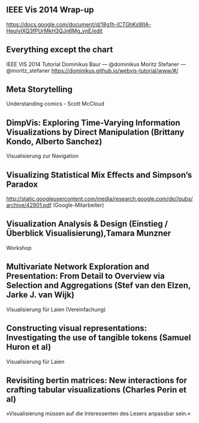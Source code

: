 ## IEEE Vis 2014 Wrap-up
https://docs.google.com/document/d/18g1h-lCTGhKsWIA-HeuIyIXQ3fPUrMkH3QJn6Mg_ynE/edit

## Everything except the chart
IEEE VIS 2014 Tutorial
Dominikus Baur — @dominikus
Moritz Stefaner — @moritz_stefaner
https://dominikus.github.io/webvis-tutorial/www/#/

## Meta Storytelling
Understanding comics - Scott McCloud  

## DimpVis: Exploring Time-Varying Information Visualizations by Direct Manipulation (Brittany Kondo, Alberto Sanchez)
Visualisierung zur Navigation

## Visualizing Statistical Mix Effects and Simpson’s Paradox
http://static.googleusercontent.com/media/research.google.com/de//pubs/archive/42901.pdf
(Google-Mitarbeiter)

## Visualization Analysis & Design (Einstieg / Überblick Visualisierung),Tamara Munzner
Workshop

## Multivariate Network Exploration and Presentation: From Detail to Overview via Selection and Aggregations (Stef van den Elzen, Jarke J. van Wijk)
Visualisierung für Laien (Vereinfachung)

## Constructing visual representations: Investigating the use of tangible tokens (Samuel Huron et al)
Visualisierung für Laien

## Revisiting bertin matrices: New interactions for crafting tabular visualizations (Charles Perin et al)
»Visualisierung müssen auf die Interessenten des Lesers anpassbar sein.«